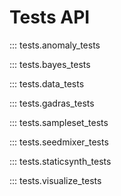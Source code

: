 # Tests API

::: tests.anomaly_tests

::: tests.bayes_tests

::: tests.data_tests

::: tests.gadras_tests

::: tests.sampleset_tests

::: tests.seedmixer_tests

::: tests.staticsynth_tests

::: tests.visualize_tests
